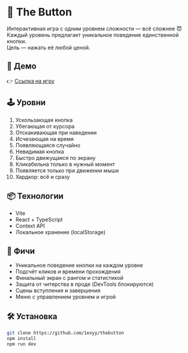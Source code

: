 # 🧠 The Button

Интерактивная игра с одним уровнем сложности — всё сложнее 😈  
Каждый уровень предлагает уникальное поведение единственной кнопки.  
Цель — нажать её любой ценой.

## 🚀 Демо

👉 [Ссылка на игру](https://thebutton-two.vercel.app)

## 🕹 Уровни

1. Ускользающая кнопка
2. Убегающая от курсора
3. Отскакивающая при наведении
4. Исчезающая на время
5. Появляющаяся случайно
6. Невидимая кнопка
7. Быстро движущаяся по экрану
8. Кликабельна только в нужный момент
9. Появляется только при движении мыши
10. Хардкор: всё и сразу

## 📦 Технологии

- Vite
- React + TypeScript
- Context API
- Локальное хранение (localStorage)

## 🧠 Фичи

- Уникальное поведение кнопки на каждом уровне
- Подсчёт кликов и времени прохождения
- Финальный экран с рангом и статистикой
- Защита от читерства в проде (DevTools блокируются)
- Сцены вступления и завершения
- Меню с управлением уровнем и игрой

## 🛠 Установка

```bash
git clone https://github.com/1exyy/thebutton
npm install
npm run dev
